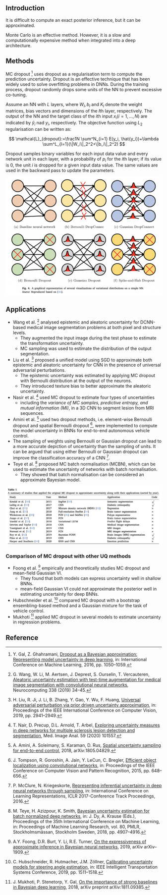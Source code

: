 ## Introduction

It is difficult to compute an exact posterior inference, but it can be approximated.

Monte Carlo is an effective method. However, it is a slow and computationally expensive method when integrated into a deep architecture.

## Methods

MC dropout [^1] uses dropout as a regularisation term to compute the prediction uncertainty. Dropout is an effective technique that has been widely used to solve overfitting problems in DNNs. During the training process, dropout randomly drops some units of the NN to prevent excessive co-tuning.

Assume an NN with $L$ layers, where $W_l, b_l$ and $K_l$ denote the weight matrices, bias vectors and dimensions of the $l$th layer, respectively. The output of the NN and the target class of the $i$th input $x_i (i=1, \dots, N)$ are indicated by $\hat y_i$ nad $y_i$, respectively. The objective function using $L_2$ regularisation can be written as:

$$
\mathcal{L}_{dropout}:=\frac1N \sum^N_{i=1} E(y_i, \hat{y_i})+\lambda \sum^L_{l=1}(\|W_i\|_2^2+\|b_i\|_2^2)
$$

Dropout samples binary variables for each input data value and every network unit in each layer, with a probability of $p_i$ for the $i$th layer; if its value is $0$, the unit $i$ is dropped for a given input data value. The same values are used in the backward pass to update the parameters.

![MCD](../../_media/MCD.png)

## Applications

- Wang et al. [^2] analysed epistemic and aleatoric uncertainty for DCNN-based medical image segmentation problems at both pixel and structure levels.
	- They augmented the input image during the test phase to estimate the transformation uncertainty.
	- MC sampling was used to estimate the distribution of the output segmentation.
- Liu et al. [^3] proposed a unified model using SGD to approximate both epistemic and aleatoric uncertainty for CNN in the presence of universal adversarial perturbations.
	- The epistemic uncertainty was estimated by applying MC dropout with Bernoulli distribution at the output of the neurons.
	- They introduced texture bias to better approximate the aleatoric uncertainty.
- Nasir et al. [^4] used MC dropout to estimate four types of uncertainties
	- including the *variance of MC samples, predictive entropy, and mutual information (MI)*, in a 3D CNN to segment lesion from MRI sequences.
- Amini et al. [^5] used two dropout methods, i.e. element-wise Bernoulli dropout and spatial Bernoulli dropout [^6], were implemented to compute the model uncertainty in BNNs for end-to-end autonomous vehicle control.
- The sampling of weights using Bernoulli or Gaussian dropout can lead to a more accurate depiction of uncertainty than the sampling of units. It can be argued that using either Bernoulli or Gaussian dropout can improve the classification accuracy of a CNN [^7]. 
- Teye et al. [^8] proposed MC batch normalisation (MCBN), which can be used to estimate the uncertainty of networks with batch normalisation.
	- They showed that batch normalisation can be considered an approximate Bayesian model.

![MCD Methods](../../_media/MCD_Methods.png)

### Comparison of MC dropout with other UQ methods

- Foong et al. [^9] empirically and theoretically studies MC dropout and mean-field Gaussian VI.
	- They found that both models can express uncertainty well in shallow BNNs.
	- mean-field Gaussian VI could not approximate the posterior well in estimating uncertainty for deep BNNs.
- Hubschneider et al. [^10] compared MC dropout with a bootstrap ensembling-based method and a Gaussian mixture for the task of vehicle control. 
- Mukhoti [^11] applied MC dropout in several models to estimate uncertainty in regression problems.

## Reference

[^1]: Y. Gal, Z. Ghahramani, [Dropout as a Bayesian approximation: Representing model uncertainty in deep learning](http://proceedings.mlr.press/v48/gal16.html), in: International Conference on Machine Learning, 2016, pp. 1050–1059.
[^2]: G. Wang, W. Li, M. Aertsen, J. Deprest, S. Ourselin, T. Vercauteren, [Aleatoric uncertainty estimation with test-time augmentation for medical image segmentation with convolutional neural networks](https://www.sciencedirect.com/science/article/pii/S0925231219301961), Neurocomputing 338 (2019) 34–45.
[^3]: H. Liu, R. Ji, J. Li, B. Zhang, Y. Gao, Y. Wu, F. Huang, [Universal adversarial perturbation via prior driven uncertainty approximation](https://ieeexplore.ieee.org/document/9008259), in: Proceedings of the IEEE International Conference on Computer Vision, 2019, pp. 2941–2949.
[^4]: T. Nair, D. Precup, D.L. Arnold, T. Arbel, [Exploring uncertainty measures in deep networks for multiple sclerosis lesion detection and segmentation](https://www.sciencedirect.com/science/article/abs/pii/S1361841519300994), Med. Image Anal. 59 (2020) 101557.
[^5]: A. Amini, A. Soleimany, S. Karaman, D. Rus, [Spatial uncertainty sampling for end-to-end control](https://arxiv.org/abs/1805.04829), 2018, arXiv:1805.04829.
[^6]: J. Tompson, R. Goroshin, A. Jain, Y. LeCun, C. Bregler, [Efficient object localization using convolutional networks](https://arxiv.org/abs/1411.4280), in: Proceedings of the IEEE Conference on Computer Vision and Pattern Recognition, 2015, pp. 648–656.
[^7]: P. McClure, N. Kriegeskorte, [Representing inferential uncertainty in deep neural networks through sampling](https://arxiv.org/abs/1611.01639), in: International Conference on Learning Representations, ICLR 2017-Conference Track Proceedings, 2016.
[^8]: M. Teye, H. Azizpour, K. Smith, [Bayesian uncertainty estimation for batch normalized deep networks](https://arxiv.org/abs/1802.06455), in: J. Dy, A. Krause (Eds.), Proceedings of the 35th International Conference on Machine Learning, in: Proceedings of Machine Learning Research, vol. 80, PMLR, Stockholmsmässan, Stockholm Sweden, 2018, pp. 4907–4916.
[^9]: A.Y. Foong, D.R. Burt, Y. Li, R.E. Turner, [On the expressiveness of approximate inference in Bayesian neural networks](https://proceedings.neurips.cc/paper/2020/hash/b6dfd41875bc090bd31d0b1740eb5b1b-Abstract.html), 2019, arXiv arXiv–1909.
[^10]: C. Hubschneider, R. Hutmacher, J.M. Zöllner, [Calibrating uncertainty models for steering angle estimation](https://ieeexplore.ieee.org/document/8917207), in: IEEE Intelligent Transportation Systems Conference, 2019, pp. 1511–1518.
[^11]: J. Mukhoti, P. Stenetorp, Y. Gal, [On the importance of strong baselines in Bayesian deep learning](https://arxiv.org/abs/1811.09385), 2018, arXiv preprint arXiv:1811.09385.